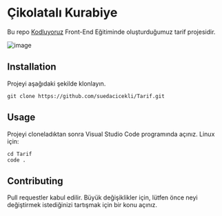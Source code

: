# Çikolatalı Kurabiye

Bu repo [Kodluyoruz](https://www.kodluyoruz.org) Front-End Eğitiminde oluşturduğumuz tarif projesidir.

![image](https://user-images.githubusercontent.com/88403704/132109080-7df5a695-159b-4b4c-bb43-005ceca1a643.png)


## Installation

Projeyi aşağıdaki şekilde klonlayın.

```
git clone https://github.com/suedacicekli/Tarif.git
```



## Usage
Projeyi cloneladıktan sonra Visual Studio Code programında açınız.
Linux için:

```
cd Tarif
code .
```
## Contributing
Pull requestler kabul edilir. Büyük değişiklikler için, lütfen önce neyi değiştirmek istediğinizi tartışmak için bir konu açınız.



